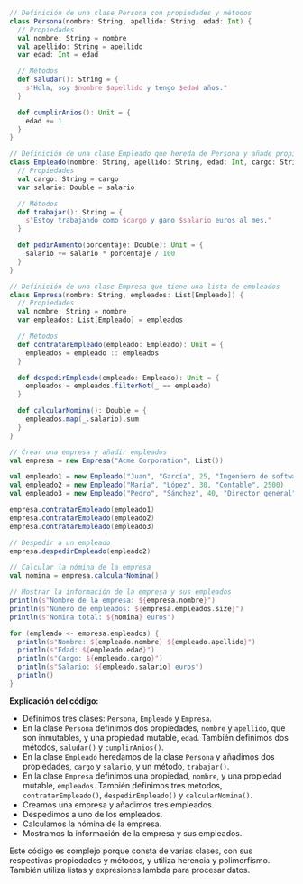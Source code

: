 ```scala
// Definición de una clase Persona con propiedades y métodos
class Persona(nombre: String, apellido: String, edad: Int) {
  // Propiedades
  val nombre: String = nombre
  val apellido: String = apellido
  var edad: Int = edad

  // Métodos
  def saludar(): String = {
    s"Hola, soy $nombre $apellido y tengo $edad años."
  }

  def cumplirAnios(): Unit = {
    edad += 1
  }
}

// Definición de una clase Empleado que hereda de Persona y añade propiedades y métodos específicos
class Empleado(nombre: String, apellido: String, edad: Int, cargo: String, salario: Double) extends Persona(nombre, apellido, edad) {
  // Propiedades
  val cargo: String = cargo
  var salario: Double = salario

  // Métodos
  def trabajar(): String = {
    s"Estoy trabajando como $cargo y gano $salario euros al mes."
  }

  def pedirAumento(porcentaje: Double): Unit = {
    salario += salario * porcentaje / 100
  }
}

// Definición de una clase Empresa que tiene una lista de empleados
class Empresa(nombre: String, empleados: List[Empleado]) {
  // Propiedades
  val nombre: String = nombre
  var empleados: List[Empleado] = empleados

  // Métodos
  def contratarEmpleado(empleado: Empleado): Unit = {
    empleados = empleado :: empleados
  }

  def despedirEmpleado(empleado: Empleado): Unit = {
    empleados = empleados.filterNot(_ == empleado)
  }

  def calcularNomina(): Double = {
    empleados.map(_.salario).sum
  }
}

// Crear una empresa y añadir empleados
val empresa = new Empresa("Acme Corporation", List())

val empleado1 = new Empleado("Juan", "García", 25, "Ingeniero de software", 2000)
val empleado2 = new Empleado("María", "López", 30, "Contable", 2500)
val empleado3 = new Empleado("Pedro", "Sánchez", 40, "Director general", 5000)

empresa.contratarEmpleado(empleado1)
empresa.contratarEmpleado(empleado2)
empresa.contratarEmpleado(empleado3)

// Despedir a un empleado
empresa.despedirEmpleado(empleado2)

// Calcular la nómina de la empresa
val nomina = empresa.calcularNomina()

// Mostrar la información de la empresa y sus empleados
println(s"Nombre de la empresa: ${empresa.nombre}")
println(s"Número de empleados: ${empresa.empleados.size}")
println(s"Nomina total: ${nomina} euros")

for (empleado <- empresa.empleados) {
  println(s"Nombre: ${empleado.nombre} ${empleado.apellido}")
  println(s"Edad: ${empleado.edad}")
  println(s"Cargo: ${empleado.cargo}")
  println(s"Salario: ${empleado.salario} euros")
  println()
}
```

**Explicación del código:**

* Definimos tres clases: `Persona`, `Empleado` y `Empresa`.
* En la clase `Persona` definimos dos propiedades, `nombre` y `apellido`, que son inmutables, y una propiedad mutable, `edad`. También definimos dos métodos, `saludar()` y `cumplirAnios()`.
* En la clase `Empleado` heredamos de la clase `Persona` y añadimos dos propiedades, `cargo` y `salario`, y un método, `trabajar()`.
* En la clase `Empresa` definimos una propiedad, `nombre`, y una propiedad mutable, `empleados`. También definimos tres métodos, `contratarEmpleado()`, `despedirEmpleado()` y `calcularNomina()`.
* Creamos una empresa y añadimos tres empleados.
* Despedimos a uno de los empleados.
* Calculamos la nómina de la empresa.
* Mostramos la información de la empresa y sus empleados.

Este código es complejo porque consta de varias clases, con sus respectivas propiedades y métodos, y utiliza herencia y polimorfismo. También utiliza listas y expresiones lambda para procesar datos.